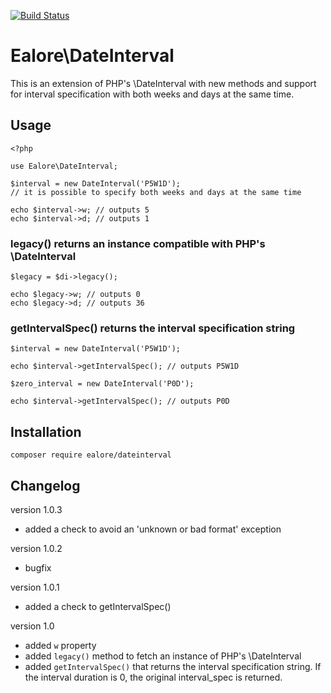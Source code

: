 [![Build Status](https://travis-ci.org/Ealore/DateInterval.svg?branch=master)](https://travis-ci.org/Ealore/DateInterval)

# Ealore\DateInterval

This is an extension of PHP's \DateInterval with new methods and support for interval specification with both weeks and days at the same time.

## Usage

	<?php

	use Ealore\DateInterval;

	$interval = new DateInterval('P5W1D');
	// it is possible to specify both weeks and days at the same time

	echo $interval->w; // outputs 5
	echo $interval->d; // outputs 1

### legacy() returns an instance compatible with PHP's \DateInterval

	$legacy = $di->legacy();

	echo $legacy->w; // outputs 0
	echo $legacy->d; // outputs 36

### getIntervalSpec() returns the interval specification string

    $interval = new DateInterval('P5W1D');

    echo $interval->getIntervalSpec(); // outputs P5W1D

    $zero_interval = new DateInterval('P0D');

    echo $interval->getIntervalSpec(); // outputs P0D

## Installation

    composer require ealore/dateinterval

## Changelog

version 1.0.3
- added a check to avoid an 'unknown or bad format' exception

version 1.0.2
- bugfix

version 1.0.1
- added a check to getIntervalSpec()

version 1.0

- added `w` property
- added `legacy()` method to fetch an instance of PHP's \DateInterval
- added `getIntervalSpec()` that returns the interval specification string. If the interval duration is 0, the original interval_spec is returned.
